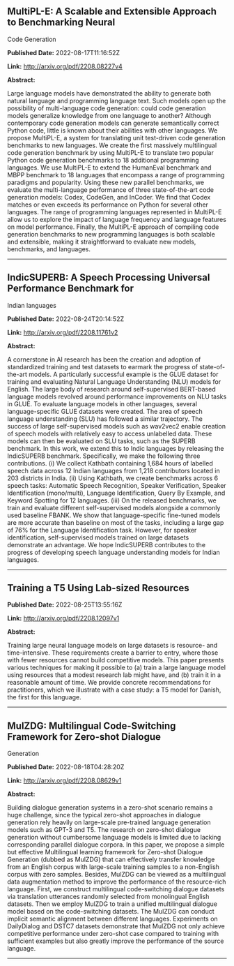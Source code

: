 ## MultiPL-E: A Scalable and Extensible Approach to Benchmarking Neural
  Code Generation

**Published Date:** 2022-08-17T11:16:52Z

**Link:** http://arxiv.org/pdf/2208.08227v4

**Abstract:**

  Large language models have demonstrated the ability to generate both natural
language and programming language text. Such models open up the possibility of
multi-language code generation: could code generation models generalize
knowledge from one language to another? Although contemporary code generation
models can generate semantically correct Python code, little is known about
their abilities with other languages. We propose MultiPL-E, a system for
translating unit test-driven code generation benchmarks to new languages. We
create the first massively multilingual code generation benchmark by using
MultiPL-E to translate two popular Python code generation benchmarks to 18
additional programming languages.
  We use MultiPL-E to extend the HumanEval benchmark and MBPP benchmark to 18
languages that encompass a range of programming paradigms and popularity. Using
these new parallel benchmarks, we evaluate the multi-language performance of
three state-of-the-art code generation models: Codex, CodeGen, and InCoder. We
find that Codex matches or even exceeds its performance on Python for several
other languages. The range of programming languages represented in MultiPL-E
allow us to explore the impact of language frequency and language features on
model performance. Finally, the MultiPL-E approach of compiling code generation
benchmarks to new programming languages is both scalable and extensible, making
it straightforward to evaluate new models, benchmarks, and languages.


---

## IndicSUPERB: A Speech Processing Universal Performance Benchmark for
  Indian languages

**Published Date:** 2022-08-24T20:14:52Z

**Link:** http://arxiv.org/pdf/2208.11761v2

**Abstract:**

  A cornerstone in AI research has been the creation and adoption of
standardized training and test datasets to earmark the progress of
state-of-the-art models. A particularly successful example is the GLUE dataset
for training and evaluating Natural Language Understanding (NLU) models for
English. The large body of research around self-supervised BERT-based language
models revolved around performance improvements on NLU tasks in GLUE. To
evaluate language models in other languages, several language-specific GLUE
datasets were created. The area of speech language understanding (SLU) has
followed a similar trajectory. The success of large self-supervised models such
as wav2vec2 enable creation of speech models with relatively easy to access
unlabelled data. These models can then be evaluated on SLU tasks, such as the
SUPERB benchmark. In this work, we extend this to Indic languages by releasing
the IndicSUPERB benchmark. Specifically, we make the following three
contributions. (i) We collect Kathbath containing 1,684 hours of labelled
speech data across 12 Indian languages from 1,218 contributors located in 203
districts in India. (ii) Using Kathbath, we create benchmarks across 6 speech
tasks: Automatic Speech Recognition, Speaker Verification, Speaker
Identification (mono/multi), Language Identification, Query By Example, and
Keyword Spotting for 12 languages. (iii) On the released benchmarks, we train
and evaluate different self-supervised models alongside a commonly used
baseline FBANK. We show that language-specific fine-tuned models are more
accurate than baseline on most of the tasks, including a large gap of 76\% for
the Language Identification task. However, for speaker identification,
self-supervised models trained on large datasets demonstrate an advantage. We
hope IndicSUPERB contributes to the progress of developing speech language
understanding models for Indian languages.


---

## Training a T5 Using Lab-sized Resources

**Published Date:** 2022-08-25T13:55:16Z

**Link:** http://arxiv.org/pdf/2208.12097v1

**Abstract:**

  Training large neural language models on large datasets is resource- and
time-intensive. These requirements create a barrier to entry, where those with
fewer resources cannot build competitive models. This paper presents various
techniques for making it possible to (a) train a large language model using
resources that a modest research lab might have, and (b) train it in a
reasonable amount of time. We provide concrete recommendations for
practitioners, which we illustrate with a case study: a T5 model for Danish,
the first for this language.


---

## MulZDG: Multilingual Code-Switching Framework for Zero-shot Dialogue
  Generation

**Published Date:** 2022-08-18T04:28:20Z

**Link:** http://arxiv.org/pdf/2208.08629v1

**Abstract:**

  Building dialogue generation systems in a zero-shot scenario remains a huge
challenge, since the typical zero-shot approaches in dialogue generation rely
heavily on large-scale pre-trained language generation models such as GPT-3 and
T5. The research on zero-shot dialogue generation without cumbersome language
models is limited due to lacking corresponding parallel dialogue corpora. In
this paper, we propose a simple but effective Multilingual learning framework
for Zero-shot Dialogue Generation (dubbed as MulZDG) that can effectively
transfer knowledge from an English corpus with large-scale training samples to
a non-English corpus with zero samples. Besides, MulZDG can be viewed as a
multilingual data augmentation method to improve the performance of the
resource-rich language. First, we construct multilingual code-switching
dialogue datasets via translation utterances randomly selected from monolingual
English datasets. Then we employ MulZDG to train a unified multilingual
dialogue model based on the code-switching datasets. The MulZDG can conduct
implicit semantic alignment between different languages. Experiments on
DailyDialog and DSTC7 datasets demonstrate that MulZDG not only achieve
competitive performance under zero-shot case compared to training with
sufficient examples but also greatly improve the performance of the source
language.


---

